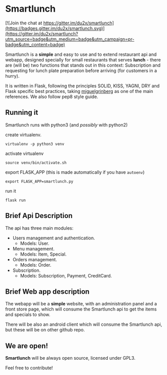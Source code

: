 Smartlunch
========

[![Join the chat at https://gitter.im/du2x/smartlunch](https://badges.gitter.im/du2x/smartlunch.svg)](https://gitter.im/du2x/smartlunch?utm_source=badge&utm_medium=badge&utm_campaign=pr-badge&utm_content=badge)

Smartlunch is a **simple** and easy to use and to extend restaurant api and webapp, designed specially for small restaurants that serves **lunch** - there are (will be) two functions that stands out in this context: Subscription and requesting for lunch plate preparation before arriving (for customers in a hurry).

It is written in Flask, following the principles SOLID, KISS, YAGNI, DRY and Flask specific best practices, taking [miguelgrinberg](https://github.com/miguelgrinberg) as one of the main references. We also follow pep8 style guide.

Running it
--------

Smartlunch runs with python3 (and *possibly* with python2)

create virtualenv.

`virtualenv -p python3 venv`


activate virtualenv

`source venv/bin/activate.sh`


export FLASK_APP (this is made automatically if you have `autoenv`)

`export FLASK_APP=smartlunch.py`


run it

`flask run`

Brief Api Description
----

The api has three main modules:
- Users management and authentication.
    - Models: User.
- Menu management.
    - Models: Item, Special.
- Orders management.
    - Models: Order.
- Subscription.
    - Models: Subscription, Payment, CreditCard.


Brief Web app description
-----
The webapp will be a **simple** website, with an administration panel and a front store page, which will consume the Smartlunch api to get the items and specials to show.

There will be also an android client which will consume the Smartlunch api, but these will be on other github repo.

We are open!
-----
**Smartlunch** will be always open source, licensed under GPL3.

Feel free to contribute!
